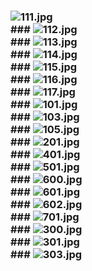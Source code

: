 ### ![111.jpg](https://ewwgene.github.io/Follio/111.jpg) <br> ### ![112.jpg](https://ewwgene.github.io/Follio/112.jpg) <br> ### ![113.jpg](https://ewwgene.github.io/Follio/113.jpg) <br> ### ![114.jpg](https://ewwgene.github.io/Follio/114.jpg) <br> ### ![115.jpg](https://ewwgene.github.io/Follio/115.jpg) <br> ### ![116.jpg](https://ewwgene.github.io/Follio/116.jpg) <br> ### ![117.jpg](https://ewwgene.github.io/Follio/117.jpg) <br> ### ![101.jpg](https://ewwgene.github.io/Follio/Making/101.jpg) <br> ### ![103.jpg](https://ewwgene.github.io/Follio/Making/103.jpg) <br> ### ![105.jpg](https://ewwgene.github.io/Follio/Making/105.jpg) <br> ### ![201.jpg](https://ewwgene.github.io/Follio/Making/201.jpg) <br> ### ![401.jpg](https://ewwgene.github.io/Follio/Making/401.jpg) <br> ### ![501.jpg](https://ewwgene.github.io/Follio/Making/501.jpg) <br> ### ![600.jpg](https://ewwgene.github.io/Follio/Making/600.jpg) <br> ### ![601.jpg](https://ewwgene.github.io/Follio/Making/601.jpg) <br> ### ![602.jpg](https://ewwgene.github.io/Follio/Making/602.jpg) <br> ### ![701.jpg](https://ewwgene.github.io/Follio/Making/701.jpg) <br> ### ![300.jpg](https://ewwgene.github.io/Follio/300.jpg) <br> ### ![301.jpg](https://ewwgene.github.io/Follio/301.jpg) <br> ### ![303.jpg](https://ewwgene.github.io/Follio/303.jpg) <br> 